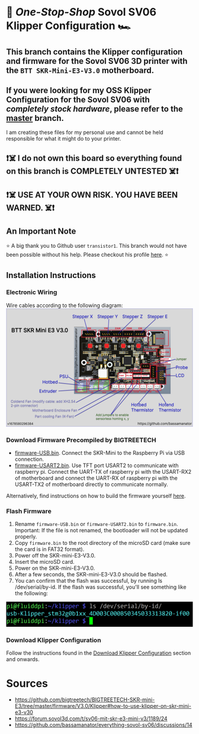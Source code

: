 # 🚨 *One-Stop-Shop* Sovol SV06 Klipper Configuration 🏎️

## This branch contains the Klipper configuration and firmware for the Sovol SV06 3D printer with the `BTT SKR-Mini-E3-V3.0` motherboard.

## If you were looking for my OSS Klipper Configuration for the Sovol SV06 with *completely stock hardware*, please refer to the [master](https://github.com/bassamanator/Sovol-SV06-firmware/tree/master) branch.

I am creating these files for my personal use and cannot be held responsible for what it might do to your printer.

## ❗☠️ I do not own this board so everything found on this branch is COMPLETELY UNTESTED ☠️❗
## ❗☠️ USE AT YOUR OWN RISK. YOU HAVE BEEN WARNED. ☠️❗

## An Important Note

⭐ A big thank you to Github user `transistor1`. This branch would not have been possible without his help. Please checkout his profile [here](https://github.com/transistor1). ⭐

## Installation Instructions

### Electronic Wiring

Wire cables according to the following diagram:
<img src="./misc/skr-mini/skr-mini-e3-v3.0-v1678580296384.png" alt='skr-mini-e3-v3.0 installation instructions'/>
### Download Firmware Precompiled by BIGTREETECH
- [firmware-USB.bin](./misc/skr-mini/firmware-USB.bin). Connect the SKR-Mini to the Raspberry Pi via USB connection.
- [firmware-USART2.bin](./misc/skr-mini/firmware-USART2.bin). Use TFT port USART2 to communicate with raspberry pi. Connect the UART-TX of raspberry pi with the USART-RX2 of motherboard and connect the UART-RX of raspberry pi with the USART-TX2 of motherboard directly to communicate normally.

Alternatively, find instructions on how to build the firmware yourself [here](https://github.com/bigtreetech/BIGTREETECH-SKR-mini-E3/tree/master/firmware/V3.0/Klipper#build-firmware-image).

### Flash Firmware

1. Rename `firmware-USB.bin` or `firmware-USART2.bin` to `firmware.bin`.
Important: If the file is not renamed, the bootloader will not be updated properly.
2. Copy `firmware.bin` to the root directory of the microSD card (make sure the card is in FAT32 format).
3. Power off the SKR-mini-E3-V3.0.
4. Insert the microSD card.
5. Power on the SKR-mini-E3-V3.0.
6. After a few seconds, the SKR-mini-E3-V3.0 should be flashed.
7. You can confirm that the flash was successful, by running ls /dev/serial/by-id. If the flash was successful, you'll see something like the following:
<img src="./misc/skr-mini/ls-output.png" alt='ls output'/>

### Download Klipper Configuration

Follow the instructions found in the [Download Klipper Configuration](https://github.com/bassamanator/Sovol-SV06-firmware#download-klipper-configuration) section and onwards.

# Sources

- https://github.com/bigtreetech/BIGTREETECH-SKR-mini-E3/tree/master/firmware/V3.0/Klipper#how-to-use-klipper-on-skr-mini-e3-v30
- https://forum.sovol3d.com/t/sv06-mit-skr-e3-mini-v3/1189/24
- https://github.com/bassamanator/everything-sovol-sv06/discussions/14